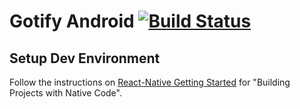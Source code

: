 # Gotify Android [![Build Status][badge-travis]][travis]

## Setup Dev Environment
Follow the instructions on [React-Native Getting Started][react-getstarted] for "Building Projects with Native Code".

 [react-getstarted]: https://facebook.github.io/react-native/docs/getting-started.html
 [badge-travis]: https://travis-ci.org/gotify/android.svg?branch=master
 [travis]: https://travis-ci.org/gotify/android